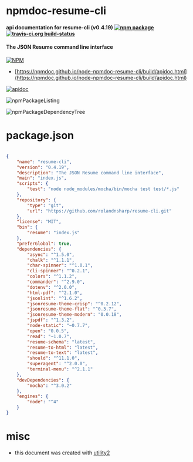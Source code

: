 # npmdoc-resume-cli

#### api documentation for  resume-cli (v0.4.19)  [![npm package](https://img.shields.io/npm/v/npmdoc-resume-cli.svg?style=flat-square)](https://www.npmjs.org/package/npmdoc-resume-cli) [![travis-ci.org build-status](https://api.travis-ci.org/npmdoc/node-npmdoc-resume-cli.svg)](https://travis-ci.org/npmdoc/node-npmdoc-resume-cli)

#### The JSON Resume command line interface

[![NPM](https://nodei.co/npm/resume-cli.png?downloads=true&downloadRank=true&stars=true)](https://www.npmjs.com/package/resume-cli)

- [https://npmdoc.github.io/node-npmdoc-resume-cli/build/apidoc.html](https://npmdoc.github.io/node-npmdoc-resume-cli/build/apidoc.html)

[![apidoc](https://npmdoc.github.io/node-npmdoc-resume-cli/build/screenCapture.buildCi.browser.%252Ftmp%252Fbuild%252Fapidoc.html.png)](https://npmdoc.github.io/node-npmdoc-resume-cli/build/apidoc.html)

![npmPackageListing](https://npmdoc.github.io/node-npmdoc-resume-cli/build/screenCapture.npmPackageListing.svg)

![npmPackageDependencyTree](https://npmdoc.github.io/node-npmdoc-resume-cli/build/screenCapture.npmPackageDependencyTree.svg)



# package.json

```json

{
    "name": "resume-cli",
    "version": "0.4.19",
    "description": "The JSON Resume command line interface",
    "main": "index.js",
    "scripts": {
        "test": "node node_modules/mocha/bin/mocha test test/*.js"
    },
    "repository": {
        "type": "git",
        "url": "https://github.com/rolandnsharp/resume-cli.git"
    },
    "license": "MIT",
    "bin": {
        "resume": "index.js"
    },
    "preferGlobal": true,
    "dependencies": {
        "async": "^1.5.0",
        "chalk": "^1.1.1",
        "char-spinner": "^1.0.1",
        "cli-spinner": "^0.2.1",
        "colors": "^1.1.2",
        "commander": "^2.9.0",
        "dotenv": "^2.0.0",
        "html-pdf": "^2.1.0",
        "jsonlint": "^1.6.2",
        "jsonresume-theme-crisp": "^0.2.12",
        "jsonresume-theme-flat": "^0.3.7",
        "jsonresume-theme-modern": "0.0.18",
        "jspdf": "^1.3.2",
        "node-static": "~0.7.7",
        "open": "0.0.5",
        "read": "~1.0.7",
        "resume-schema": "latest",
        "resume-to-html": "latest",
        "resume-to-text": "latest",
        "should": "^11.1.0",
        "superagent": "^2.0.0",
        "terminal-menu": "^2.1.1"
    },
    "devDependencies": {
        "mocha": "^3.0.2"
    },
    "engines": {
        "node": "^4"
    }
}
```



# misc
- this document was created with [utility2](https://github.com/kaizhu256/node-utility2)
